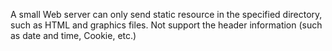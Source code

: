 A small Web server can only send static resource in the specified directory, such as HTML and graphics files. Not support the header information (such as date and time, Cookie, etc.)